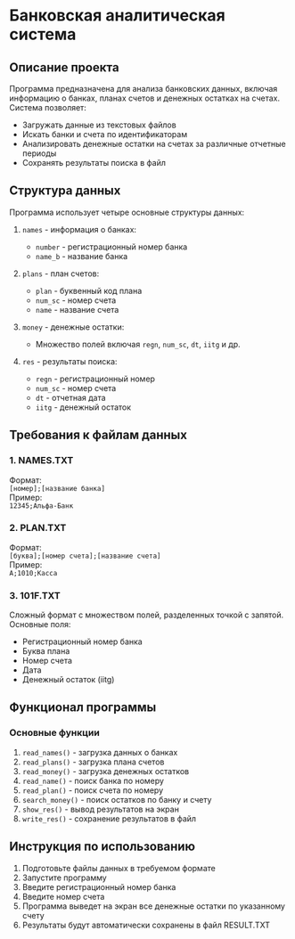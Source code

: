# Банковская аналитическая система

## Описание проекта
Программа предназначена для анализа банковских данных, включая информацию о банках, планах счетов и денежных остатках на счетах. Система позволяет:
- Загружать данные из текстовых файлов
- Искать банки и счета по идентификаторам
- Анализировать денежные остатки на счетах за различные отчетные периоды
- Сохранять результаты поиска в файл

## Структура данных
Программа использует четыре основные структуры данных:

1. `names` - информация о банках:
   - `number` - регистрационный номер банка
   - `name_b` - название банка

2. `plans` - план счетов:
   - `plan` - буквенный код плана
   - `num_sc` - номер счета
   - `name` - название счета

3. `money` - денежные остатки:
   - Множество полей включая `regn`, `num_sc`, `dt`, `iitg` и др.
   
4. `res` - результаты поиска:
   - `regn` - регистрационный номер
   - `num_sc` - номер счета
   - `dt` - отчетная дата
   - `iitg` - денежный остаток

## Требования к файлам данных

### 1. NAMES.TXT
Формат:  
`[номер];[название банка]`  
Пример:  
`12345;Альфа-Банк`

### 2. PLAN.TXT
Формат:  
`[буква];[номер счета];[название счета]`  
Пример:  
`A;1010;Касса`

### 3. 101F.TXT
Сложный формат с множеством полей, разделенных точкой с запятой. Основные поля:
- Регистрационный номер банка
- Буква плана
- Номер счета
- Дата
- Денежный остаток (iitg)

## Функционал программы

### Основные функции
1. `read_names()` - загрузка данных о банках
2. `read_plans()` - загрузка плана счетов
3. `read_money()` - загрузка денежных остатков
4. `read_name()` - поиск банка по номеру
5. `read_plan()` - поиск счета по номеру
6. `search_money()` - поиск остатков по банку и счету
7. `show_res()` - вывод результатов на экран
8. `write_res()` - сохранение результатов в файл

## Инструкция по использованию

1. Подготовьте файлы данных в требуемом формате
2. Запустите программу
3. Введите регистрационный номер банка
4. Введите номер счета
5. Программа выведет на экран все денежные остатки по указанному счету
6. Результаты будут автоматически сохранены в файл RESULT.TXT
